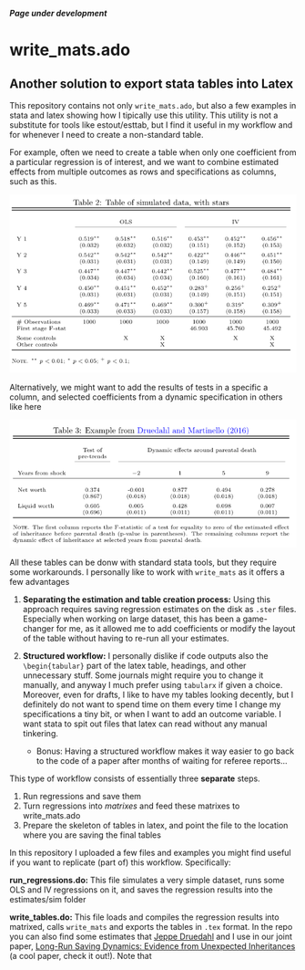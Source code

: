 ***Page under development***

# write_mats.ado 
## Another solution to export stata tables into Latex

This repository contains not only ``write_mats.ado``, but also a few examples in stata and latex showing how I tipically use this utility. This utility is not a substitute for tools like estout/esttab, but I find it useful in my workflow and for whenever I need to create a non-standard table. 

For example, often we need to create a table when only one coefficient from a particular regression is of interest, and we want to combine estimated effects from multiple outcomes as rows and specifications as columns, such as this.

![alt text](https://github.com/alemartinello/write_mats/blob/master/images/table_multiple_specs.png "Table with multiple specifications")

Alternatively, we might want to add the results of tests in a specific a column, and selected coefficients from a dynamic specification in others like here

![alt text](https://github.com/alemartinello/write_mats/blob/master/images/table_with_test.PNG "Table with multiple specifications")

All these tables can be donw with standard stata tools, but they require some workarounds. I personally like to work with ``write_mats`` as it offers a few advantages

1. **Separating the estimation and table creation process:** Using this approach requires saving regression estimates on the disk as ``.ster`` files. Especially when working on large dataset, this has been a game-changer for me, as it allowed me to add coefficients or modify the layout of the table without having to re-run all your estimates.

2. **Structured workflow:** I personally dislike if code outputs also the ``\begin{tabular}`` part of the latex table, headings, and other unnecessary stuff. Some journals might require you to change it manually, and anyway I much prefer using ``tabularx`` if given a choice. Moreover, even for drafts, I like to have my tables looking decently, but I definitely do not want to spend time on them every time I change my specifications a tiny bit, or when I want to add an outcome variable. I want stata to spit out files that latex can read without any manual tinkering.
    * Bonus: Having a structured workflow makes it way easier to go back to the code of a paper after months of waiting for referee reports...

This type of workflow consists of essentially three **separate** steps.
1. Run regressions and save them
2. Turn regressions into *matrixes* and feed these matrixes to write_mats.ado
3. Prepare the skeleton of tables in latex, and point the file to the location where you are saving the final tables

In this repository I uploaded a few files and examples you might find useful if you want to replicate (part of) this workflow. Specifically:

**run_regressions.do:** This file simulates a very simple dataset, runs some OLS and IV regressions on it, and saves the regression results into the estimates/sim folder

**write_tables.do:** This file loads and compiles the regression results into matrixed, calls ``write_mats`` and exports the tables in ``.tex`` format. In the repo you can also find some estimates that [Jeppe Druedahl](http://web.econ.ku.dk/druedahl/) and I use in our joint paper, [Long-Run Saving Dynamics: Evidence from Unexpected Inheritances](https://swopec.hhs.se/lunewp/abs/lunewp2016_007.htm) (a cool paper, check it out!). Note that
